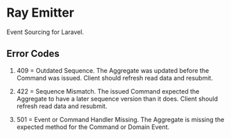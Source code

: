# Ray Emitter

Event Sourcing for Laravel.


## Error Codes

1. 409 = Outdated Sequence. The Aggregate was updated before the Command was issued. Client should refresh read data and resubmit.

2. 422 = Sequence Mismatch. The issued Command expected the Aggregate to have a later sequence version than it does. Client should refresh read data and resubmit.

3. 501 = Event or Command Handler Missing. The Aggregate is missing the expected method for the Command or Domain Event.
